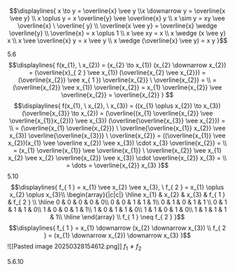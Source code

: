 $$\displaylines{
x \to  y = \overline{x} \vee y \\x \downarrow y = \overline{x \vee y} \\
x \oplus  y = x \overline{y} \vee \overline{x} y \\
x \sim y =  xy \vee \overline{x} \ \overline{ y} \\
\overline{x \vee y} = \overline{x} \wedge \overline{y} \\
\overline{x} = x \oplus 1 \\
x \vee xy = x \\
x \wedge (x \vee y) x \\
x \vee \overline{x} y = x \vee y \\
x \wedge (\overline{x} \vee y) = x y 
}$$

5.6
$$\displaylines{
f(x_{1}, \  x_{2}) = (x_{2} \to  x_{1}) (x_{2} \downarrow  x_{2}) = (\overline{x}_{ 2 } \vee x_{1}) (\overline{x_{2} \vee x_{2}}) = (\overline{x_{2}} \vee x_{ 1 }) \overline{x_{2}} \ \overline{x_{2}} = \\
= (\overline{x_{2}} \vee x_{1}) \overline{x_{2}} = x_{1} \overline{x_{2}} \vee \overline{x_{2}} = \overline{x_{2}}
} $$
$$\displaylines{
f(x_{1}, \  x_{2}, \  x_{3}) = ((x_{1} \oplus x_{2}) \to  x_{3}) (\overline{x_{3}} \to  x_{2}) = (\overline{(x_{1} \overline{x_{2}} \vee \overline{x_{1}}x_{2})} \vee x_{3}) (\overline{\overline{x_{3}} \vee x_{2}}) = \\
= (\overline{x_{1} \overline{x_{2}}} \ \overline{\overline{x_{1}} x_{2}} \vee x_{3}) \overline{\overline{x_{3}}} \ \overline{x_{2}} = ((\overline{x_{1}} \vee x_{2})(x_{1} \vee \overline x_{2}) \vee x_{3}) \cdot  x_{3} \overline{x_{2}} = \\
= (x_{1} \overline{x_{1}} \vee \overline{x_{1}} \ \overline{x_{2}} \vee x_{1} x_{2} \vee x_{2} \overline{x_{2}} \vee x_{3}) \cdot  \overline{x_{2}} x_{3} = \\
= \dots = \overline{x_{2}} x_{3}
}$$
5.10
$$\displaylines{ 
f_{ 1 } = x_{1} \vee x_{2} \vee x_{3}, \   f_{ 2 } = x_{1} \oplus x_{2} \oplus x_{3}\\
\begin{array}{|c|c|}
\hline 
x_{1} & x_{2} & x_{3} & f_{ 1 } & f_{ 2 } \\
\hline 
0 & 0 & 0 & 0  & 0\\
0 & 0 & 1 &  1 & 1\\
0 & 1 & 0  &  1 & 1 \\
0 & 1 & 1 &  1 & 0\\
1 & 0 & 0 & 1  & 1\\
1 & 0 & 1 &  1 & 0\\
1 & 1 & 0 & 1  & 0\\
1 & 1 & 1  & 1 & 1\\
\hline 
\end{array} \\
f_{ 1 } \neq f_{ 2 }
}$$
$$\displaylines{
f_{ 1 } = x_{1} \downarrow (x_{2} \downarrow x_{3}) \\
f_{ 2 } = (x_{1} \downarrow x_{2}) \downarrow x_{3} 
}$$
![[Pasted image 20250328154612.png]]
${\displaystyle f_{ 1 } \neq f_{ 2 }}$

5.6.10